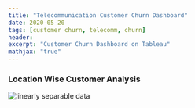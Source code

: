 ```yaml
---
title: "Telecommunication Customer Churn Dashboard"
date: 2020-05-20
tags: [customer churn, telecomm, churn]
header:
excerpt: "Customer Churn Dashboard on Tableau"
mathjax: "true"
---
```



### Location Wise Customer Analysis 
<img src="{{ site.url }}{{ site.baseurl }}/images/telco_churn/Location_Telco.png" alt="linearly separable data">
